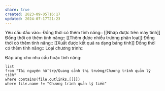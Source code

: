```yaml
---
share: true
created: 2023-09-05T16:17
updated: 2024-07-17T21:23
---
```

Yêu cầu đầu vào:: 
Đồng thời có thêm tính năng:: [[Nhập được trên máy tính]]
Đồng thời có thêm tính năng:: [[Thêm được nhiều trường phân loại]]
Đồng thời có thêm tính năng:: [[Xuất được kết quả ra dạng bảng tính]]
Đồng thời có thêm tính năng:: 
Loại chương trình:: 

Đáp ứng cho nhu cầu hoặc tính năng:
```dataview
list
from "Tài nguyên hỗ trợ/Quang cảnh thị trường/Chương trình quản lý tiền" 
where contains(file.outlinks,[[]])
where file.name != "Chương trình quản lý tiền" 
```
